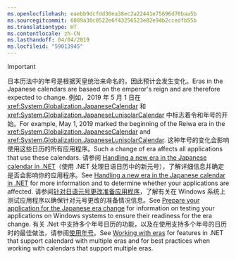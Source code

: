 ```yaml
---
ms.openlocfilehash: eaebb9dcfdd30ea38ec2a22441e75696d70baa5b
ms.sourcegitcommit: 6089a30c0522e6f43256523e82e94b2ccedfb55b
ms.translationtype: HT
ms.contentlocale: zh-CN
ms.lasthandoff: 04/04/2019
ms.locfileid: "59013945"
---
```


> [!IMPORTANT]
>  <span data-ttu-id="5f6f2-101">日本历法中的年号是根据天皇统治来命名的，因此预计会发生变化。</span><span class="sxs-lookup"><span data-stu-id="5f6f2-101">Eras in the Japanese calendars are basaed on the emperor's reign and are therefore expected to change.</span></span> <span data-ttu-id="5f6f2-102">例如，2019 年 5 月 1 日在 <xref:System.Globalization.JapaneseCalendar> 和 <xref:System.Globalization.JapaneseLunisolarCalendar> 中标志着令和年号的开始。</span><span class="sxs-lookup"><span data-stu-id="5f6f2-102">For example, May 1, 2019 marked the beginning of the Reiwa era in the <xref:System.Globalization.JapaneseCalendar> and <xref:System.Globalization.JapaneseLunisolarCalendar>.</span></span> <span data-ttu-id="5f6f2-103">这种年号的变化会影响使用这些日历的所有应用程序。</span><span class="sxs-lookup"><span data-stu-id="5f6f2-103">Such a change of era affects all applications that use these calendars.</span></span> <span data-ttu-id="5f6f2-104">请参阅 [Handling a new era in the Japanese calendar in .NET](https://devblogs.microsoft.com/dotnet/handling-a-new-era-in-the-japanese-calendar-in-net/)（使用 .NET 处理日语日历中的新元号），了解详细信息并确定是否会影响你的应用程序。</span><span class="sxs-lookup"><span data-stu-id="5f6f2-104">See [Handling a new era in the Japanese calendar in .NET](https://devblogs.microsoft.com/dotnet/handling-a-new-era-in-the-japanese-calendar-in-net/) for more information and to determine whether your applications are affected.</span></span> <span data-ttu-id="5f6f2-105">请参阅[针对日语元号更改准备应用程序](/windows/uwp/design/globalizing/japanese-era-change)，了解有关在 Windows 系统上测试应用程序以确保针对元号更改的准备情况信息。</span><span class="sxs-lookup"><span data-stu-id="5f6f2-105">See [Prepare your application for the Japanese era change](/windows/uwp/design/globalizing/japanese-era-change) for information on testing your applications on Windows systems to ensure their readiness for the era change.</span></span> <span data-ttu-id="5f6f2-106">有关 .Net 中支持多个年号日历的功能，以及在使用支持多个年号的日历时的最佳做法，请参阅[使用年号](~/docs/standard/datetime/working-with-calendars.md#working-with-eras)。</span><span class="sxs-lookup"><span data-stu-id="5f6f2-106">See [Working with eras](~/docs/standard/datetime/working-with-calendars.md#working-with-eras) for features in .NET that support calendard with multiple eras and for best practices when working with calendars that support multiple eras.</span></span>

